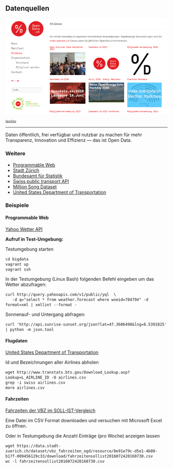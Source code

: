 Datenquellen
------------

![OpenData](../images/OpenData.png)

<p style="font-size: 0.5em"><a href="https://opendata.ch/">OpenData</a></p>

---

Daten öffentlich, frei verfügbar und nutzbar zu machen für mehr Transparenz, Innovation und Effizienz — das ist Open Data.

### Weitere

- [Programmable Web](https://www.programmableweb.com/)
- [Stadt Zürich](https://data.stadt-zuerich.ch/)
- [Bundesamt für Statistik](http://data.admin.ch/)
- [Swiss public transport API](http://transport.opendata.ch/)
- [Million Song Dataset](http://labrosa.ee.columbia.edu/millionsong/)
- [United States Department of Transportation](http://www.transtats.bts.gov/DL_SelectFields.asp?Table_ID=236&DB_Short_Name=On-Time)

### Beispiele

#### Programmable Web

[Yahoo Wetter API](https://developer.yahoo.com/weather/)

**Aufruf in Test-Umgebung:** 

Testumgebung starten

    cd bigdata
    vagrant up
    vagrant ssh

In der Testumgebung (Linux Bash) folgenden Befehl eingeben um das Wetter abzufragen:

    curl http://query.yahooapis.com/v1/public/yql  \
       -d q="select * from weather.forecast where woeid=784794" -d format=xml | xmllint --format -

Sonnenauf- und Untergang abfragen:

    curl 'http://api.sunrise-sunset.org/json?lat=47.3686498&lng=8.5391825' | python -m json.tool

#### Flugdaten

[United States Department of Transportation](http://www.transtats.bts.gov/DL_SelectFields.asp?Table_ID=236&DB_Short_Name=On-Time)

Id und Bezeichnungen aller Airlines abholen

    wget http://www.transtats.bts.gov/Download_Lookup.asp?Lookup=L_AIRLINE_ID -O airlines.csv
    grep -i swiss airlines.csv
    more airlines.csv
	
#### Fahrzeiten
	
[Fahrzeiten der VBZ im SOLL-IST-Vergleich](https://data.stadt-zuerich.ch/dataset/vbz-fahrzeiten-ogd)

Eine Datei im CSV Format downloaden und versuchen mit Microsoft Excel zu öffnen.


Oder in Testumgebung die Anzahl Einträge (pro Woche) anzeigen lassen

    wget https://data.stadt-zuerich.ch/dataset/vbz_fahrzeiten_ogd/resource/8e91e79c-d5e1-4b00-b17f-009456129c33/download/fahrzeitensollist2016072420160730.csv
    wc -l fahrzeitensollist2016072420160730.csv

